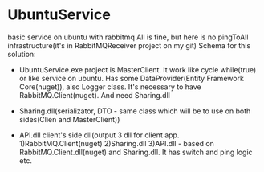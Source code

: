 # UbuntuService
basic service on ubuntu with rabbitmq
All is fine, but here is no pingToAll infrastructure(it's in RabbitMQReceiver project on my git)
Schema for this solution:

- UbuntuService.exe project is MasterClient. It work like cycle while(true) or like service on ubuntu. Has some DataProvider(Entity Framework Core(nuget)), also Logger class. It's necessary to have RabbitMQ.Client(nuget). And need Sharing.dll

- Sharing.dll(serializator, DTO - same class which will be to use on both sides(Clien and MasterClient))

- API.dll client's side dll(output 3 dll for client app. 1)RabbitMQ.Client(nuget) 2)Sharing.dll 3)API.dll - based on RabbitMQ.Client.dll(nuget) and Sharing.dll. It has switch and ping logic etc.
